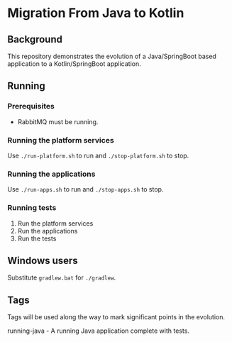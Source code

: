 # Migration From Java to Kotlin

## Background
This repository demonstrates the evolution of a Java/SpringBoot based
application to a Kotlin/SpringBoot application.

## Running

### Prerequisites

* RabbitMQ must be running.

### Running the platform services

Use `./run-platform.sh` to run and `./stop-platform.sh` to stop.

### Running the applications

Use `./run-apps.sh` to run and `./stop-apps.sh` to stop.

### Running tests

1. Run the platform services
1. Run the applications
1. Run the tests

## Windows users

Substitute `gradlew.bat` for `./gradlew`.

## Tags

Tags will be used along the way to mark significant points in the evolution.

running-java - A running Java application complete with tests.
